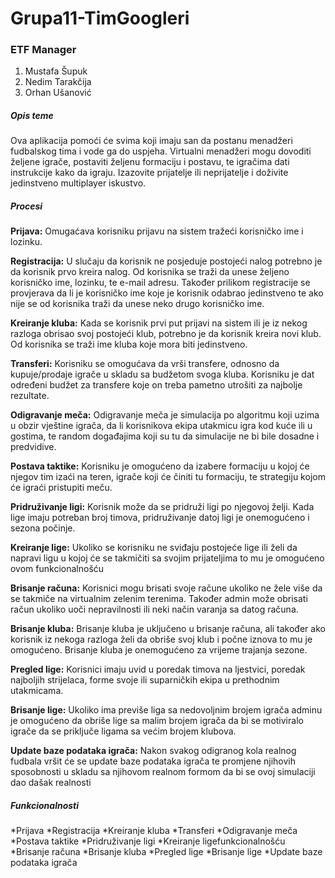 # Grupa11-TimGoogleri

### ETF Manager

1. Mustafa Šupuk
2. Nedim Tarakčija
3. Orhan Ušanović

##### Opis teme

Ova aplikacija pomoći će svima koji imaju san da postanu menadžeri fudbalskog tima i vode ga do uspjeha. Virtualni menadžeri mogu dovoditi željene igrače, postaviti željenu formaciju i postavu, te igračima dati instrukcije kako da igraju. Izazovite prijatelje ili neprijatelje i doživite jedinstveno multiplayer iskustvo.

##### Procesi

**Prijava:**
  Omugaćava korisniku prijavu na sistem tražeći korisničko ime i lozinku.
  
**Registracija:**
  U slučaju da korisnik ne posjeduje postojeći nalog potrebno je da korisnik prvo kreira nalog. Od korisnika se traži da unese željeno         korisničko ime, lozinku, te e-mail adresu. Također prilikom registracije se provjerava da li je korisničko ime koje je korisnik odabrao jedinstveno te ako nije se od korisnika traži da unese neko drugo korisničko ime.
  
**Kreiranje kluba:**
  Kada se korisnik prvi put prijavi na sistem ili je iz nekog razloga obrisao svoj postojeći klub, potrebno je da korisnik kreira novi klub.
  Od korisnika se traži ime kluba koje mora biti jedinstveno.
  
**Transferi:**
  Korisniku se omogućava da vrši transfere, odnosno da kupuje/prodaje igrače u skladu sa budžetom svoga kluba. Korisniku je dat određeni budžet za transfere koje on treba pametno utrošiti za najbolje rezultate.
  
**Odigravanje meča:**
  Odigravanje meča je simulacija po algoritmu koji uzima u obzir vještine igrača, da li korisnikova ekipa utakmicu igra kod kuće ili u gostima, te random događajima koji su tu da simulacije ne bi bile dosadne i predvidive.
  
**Postava taktike:**
  Korisniku je omogućeno da izabere formaciju u kojoj će njegov tim izaći na teren, igrače koji će činiti tu formaciju, te strategiju kojom će igraći pristupiti meču.
  
**Pridruživanje ligi:**
  Korisnik može da se pridruži ligi po njegovoj želji. Kada lige imaju potreban broj timova, pridruživanje datoj ligi je onemogućeno i sezona počinje.
  
**Kreiranje lige:**
  Ukoliko se korisniku ne sviđaju postojeće lige ili želi da napravi ligu u kojoj će se takmičiti sa svojim prijateljima to mu je omogućeno ovom funkcionalnošću
  
**Brisanje računa:**
  Korisnici mogu brisati svoje račune ukoliko ne žele više da se takmiče na virtualnim zelenim terenima. Također admin može obrisati račun ukoliko uoči nepravilnosti ili neki način varanja sa datog računa.
  
**Brisanje kluba:**
  Brisanje kluba je uključeno u brisanje računa, ali također ako korisnik iz nekoga razloga želi da obriše svoj klub i počne iznova to mu je omogućeno. Brisanje kluba je onemogućeno za vrijeme trajanja sezone.
  
**Pregled lige:**
  Korisnici imaju uvid u poredak timova na ljestvici, poredak najboljih strijelaca, forme svoje ili suparničkih ekipa u prethodnim utakmicama.
  
**Brisanje lige:**
  Ukoliko ima previše liga sa nedovoljnim brojem igrača adminu je omogućeno da obriše lige sa malim brojem igrača da bi se motiviralo igrače da se priključe ligama sa većim brojem klubova.
  
**Update baze podataka igrača:**
  Nakon svakog odigranog kola realnog fudbala vršit će se update baze podataka igrača te promjene njihovih sposobnosti u skladu sa njihovom realnom formom da bi se ovoj simulaciji dao dašak realnosti
  
##### Funkcionalnosti

*Prijava
*Registracija
*Kreiranje kluba
*Transferi
*Odigravanje meča
*Postava taktike
*Pridruživanje ligi
*Kreiranje ligefunkcionalnošću
*Brisanje računa
*Brisanje kluba
*Pregled lige
*Brisanje lige
*Update baze podataka igrača
